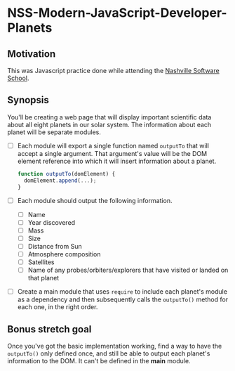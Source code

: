# NSS-Modern-JavaScript-Developer-Planets
## Motivation
This was Javascript practice done while attending the [Nashville Software School](http://nashvillesoftwareschool.com/).

## Synopsis
You'll be creating a web page that will display important scientific data about all eight planets in our solar system. The information about each planet will be separate modules.
- [ ]  Each module will export a single function named `outputTo` that will accept a single argument. That argument's value will be the DOM element reference into which it will insert information about a planet.

    ```js
    function outputTo(domElement) {
      domElement.append(...);
    }
    ```
    
- [ ]  Each module should output the following information.
    - [ ]  Name
    - [ ]  Year discovered
    - [ ]  Mass
    - [ ]  Size
    - [ ]  Distance from Sun
    - [ ]  Atmosphere composition
    - [ ]  Satellites
    - [ ]  Name of any probes/orbiters/explorers that have visited or landed on that planet
- [ ]  Create a main module that uses `require` to include each planet's module as a dependency and then subsequently calls the `outputTo()` method for each one, in the right order.
 ## Bonus stretch goal

Once you've got the basic implementation working, find a way to have the `outputTo()` only defined once, and still be able to output each planet's information to the DOM. It can't be defined in the **main** module.
